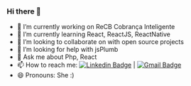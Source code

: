 ### Hi there 👋

- 🔭 I’m currently working on ReCB Cobrança Inteligente
- 🌱 I’m currently learning React, ReactJS, ReactNative
- 👯 I’m looking to collaborate on with open source projects
- 🤔 I’m looking for help with jsPlumb
- 💬 Ask me about Php, React
- 📫 How to reach me: [![Linkedin Badge](https://img.shields.io/badge/-Iana%20Sousa-blue?style=flat-square&logo=Linkedin&logoColor=white&link=https://www.linkedin.com/in/ianasousa/)](https://www.linkedin.com/in/ianasousa/) 
| 
[![Gmail Badge](https://img.shields.io/badge/-ianasousati@gmail.com-c14438?style=flat-square&logo=Gmail&logoColor=white&link=mailto:ianasousati@gmail.com)](mailto:ianasousati@gmail.com)
- 😄 Pronouns: She :)
<!--
**IanaCris/IanaCris** is a ✨ _special_ ✨ repository because its `README.md` (this file) appears on your GitHub profile.

Here are some ideas to get you started:

- 🔭 I’m currently working on ...
- 🌱 I’m currently learning ...
- 👯 I’m looking to collaborate on ...
- 🤔 I’m looking for help with ...
- 💬 Ask me about ...
- 📫 How to reach me: ...
- 😄 Pronouns: ...
- ⚡ Fun fact: ...
-->
